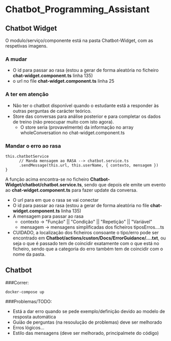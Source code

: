 # Chatbot_Programming_Assistant

## Chatbot Widget
O modulo/serviço/componente está na pasta Chatbot-Widget, com as respetivas imagens.
### A mudar
* O id para passar ao rasa (estou a gerar de forma aleatória no ficheiro __chat-widget.component.ts__ linha 135)
* o url no file __chat-widget.component.ts__ linha 25
### A ter em atenção
* Não ter o chatbot disponível quando o estudante está a responder às outras perguntas de carácter teórico.
* Store das conversas para análise posterior e para completar os dados de treino (não preocupar muito com isto agora).
    * O store seria (provavelmente) da informação no array wholeConversation no chat-widget.component.ts
### Mandar o erro ao rasa
```
this.chatbotService
      // Manda mensagem ao RASA --> chatbot.service.ts
      .sendMessage(this.url, this.userName, { contexto, mensagem })
}
```
A função acima encontra-se no ficheiro __Chatbot-Widget/chatbot/chatbot.service.ts__, sendo que depois ele emite um evento ao __chat-widget.component.ts__ para fazer update da conversa.
* O url para em que o rasa se vai conectar
* O id para passar ao rasa (estou a gerar de forma aleatória no file __chat-widget.component.ts__ linha 135)
* A mensagem para passar ao rasa 
    * contexto -> "Função" || "Condição" || "Repetição" || "Variável"
    * mensagem -> mensagens simplificadas dos ficheiros tiposErros....ts
* CUIDADO, a localização dos ficheiros consoante o tipo/erro pode ser encontrado em __Chatbot/actions/custon/Docs/ErrorGuidance/....txt__, ou seja o que é passado tem de coincidir exatamente com o que está no ficheiro, sendo que a categoria do erro também tem de coincidir com o nome da pasta.
## Chatbot
###Correr:

```
docker-compose up
```

###Problemas/TODO:
* Está a dar erro quando se pede exemplo/definição devido ao modelo de resposta automática
* Guião de perguntas (na resoulução de problemas) deve ser melhorado
* Erros lógicos...
* Estilo das mensagens (deve ser melhorado, principalmete do código)